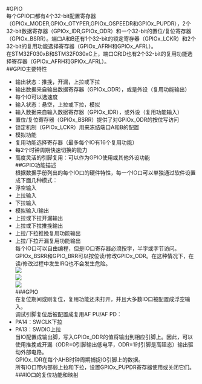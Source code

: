 #GPIO  
每个GPIO口都有4个32-bit配置寄存器（GPIOx_MODER,GPIOx_OTYPER,GPIOx_OSPEEDR和GPIOx_PUPDR），2个32-bit数据寄存器（GPIOx_IDR,GPIOx_ODR）和一个32-bit的置位/复位寄存器（GPIOx_BSRR）。端口A和B还有1个32-bit的锁定寄存器（GPIOx_LCKR）和2个32-bit的复用功能选择寄存器（GPIOx_AFRH和GPIOx_AFRL）。  
在STM32F030xB和STM32F030xC上，端口C和D也有2个32-bit的复用功能选择寄存器（GPIOx_AFRH和GPIOx_AFRL）。  
##GPIO主要特性  
- 输出状态：推挽，开漏，上拉或下拉  
- 输出数据来自输出数据寄存器（GPIOx_ODR），或是外设（复用功能输出）  
- 每个IO可以选速度  
- 输入状态：悬空，上拉或下拉，模拟  
- 输入数据来自输入数据寄存器（GPIOx_IDR），或外设（复用功能输入）  
- 置位/复位寄存器（GPIOx_BSRR）提供了对GPIOx_ODR的按位写访问  
- 锁定机制（GPIOx_LCKR）用来冻结端口A和B的配置  
- 模拟功能  
- 复用功能选择寄存器（最多每个IO有16个复用功能）  
- 每2个时钟周期快速切换的能力  
- 高度灵活的引脚复用：可以作为GPIO使用或其他外设功能  
##GPIO功能描述  
根据数据手册列出的每个IO口的硬件特性，每一个IO口可以单独通过软件设置成下面几种模式：  
- 浮空输入  
- 上拉输入  
- 下拉输入  
- 模拟输入/输出  
- 上拉或下拉开漏输出  
- 上拉或下拉推挽输出  
- 上拉/下拉推挽复用功能输出  
- 上拉/下拉开漏复用功能输出  
每个IO口可以自由编程，但是IO口寄存器必须按字，半字或字节访问。GPIOx_BSRR和GPIO_BRR可以按位读/修改GPIOx_ODR。在这种情况下，在读/修改过程中发生IRQ也不会发生危险。  
![](https://i.imgur.com/1yETYYN.png)  
![](https://i.imgur.com/7vPHrlb.png)  
![](https://i.imgur.com/097pYt0.png)  
###GPIO  
在复位期间或刚复位，复用功能还未打开，并且大多数IO口被配置成浮空输入。  
调试引脚复位后被配置成复用AF PU/AF PD：  
- PA14：SWCLK下拉  
- PA13：SWDIO上拉  
当IO配置成输出脚，写入GPIOx_ODR的值将输出到相应引脚上。因此，可以使用推挽或开漏（ODR=0引脚输出低电平，ODR=1时引脚是高阻态）输出驱动外部电路。  
GPIOx_IDR在每个AHB时钟周期捕捉IO引脚上的数据。  
所有IO口带内部弱上拉和下拉，设置GPIOx_PUPDR寄存器使用或关闭它们。  
###IO口的复位功能和映射  
